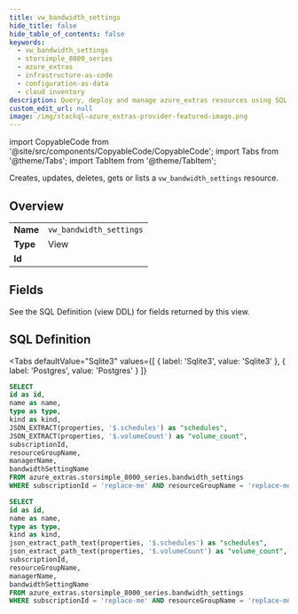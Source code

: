 ```yaml
--- 
title: vw_bandwidth_settings
hide_title: false
hide_table_of_contents: false
keywords:
  - vw_bandwidth_settings
  - storsimple_8000_series
  - azure_extras
  - infrastructure-as-code
  - configuration-as-data
  - cloud inventory
description: Query, deploy and manage azure_extras resources using SQL
custom_edit_url: null
image: /img/stackql-azure_extras-provider-featured-image.png
---
```


import CopyableCode from '@site/src/components/CopyableCode/CopyableCode';
import Tabs from '@theme/Tabs';
import TabItem from '@theme/TabItem';

Creates, updates, deletes, gets or lists a <code>vw_bandwidth_settings</code> resource.

## Overview
<table><tbody>
<tr><td><b>Name</b></td><td><code>vw_bandwidth_settings</code></td></tr>
<tr><td><b>Type</b></td><td>View</td></tr>
<tr><td><b>Id</b></td><td><CopyableCode code="azure_extras.storsimple_8000_series.vw_bandwidth_settings" /></td></tr>
</tbody></table>

## Fields

See the SQL Definition (view DDL) for fields returned by this view.

## SQL Definition

<Tabs
defaultValue="Sqlite3"
values={[
{ label: 'Sqlite3', value: 'Sqlite3' },
{ label: 'Postgres', value: 'Postgres' }
]}
>
<TabItem value="Sqlite3">

```sql
SELECT
id as id,
name as name,
type as type,
kind as kind,
JSON_EXTRACT(properties, '$.schedules') as "schedules",
JSON_EXTRACT(properties, '$.volumeCount') as "volume_count",
subscriptionId,
resourceGroupName,
managerName,
bandwidthSettingName
FROM azure_extras.storsimple_8000_series.bandwidth_settings
WHERE subscriptionId = 'replace-me' AND resourceGroupName = 'replace-me' AND managerName = 'replace-me';
```

</TabItem>
<TabItem value="Postgres">

```sql
SELECT
id as id,
name as name,
type as type,
kind as kind,
json_extract_path_text(properties, '$.schedules') as "schedules",
json_extract_path_text(properties, '$.volumeCount') as "volume_count",
subscriptionId,
resourceGroupName,
managerName,
bandwidthSettingName
FROM azure_extras.storsimple_8000_series.bandwidth_settings
WHERE subscriptionId = 'replace-me' AND resourceGroupName = 'replace-me' AND managerName = 'replace-me';
```

</TabItem>
</Tabs>

